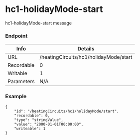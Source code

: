 # hc1-holidayMode-start

hc1-holidayMode-start message


### Endpoint

| Info  | Details |
| ------------- | ------------- |
| URL   | /heatingCircuits/hc1/holidayMode/start   |
| Recordable   | 0   |
| Writable   | 1   |
| Parameters  | N/A  |

### Example
```
{
    "id": "/heatingCircuits/hc1/holidayMode/start",
    "recordable": 0,
    "type": "stringValue",
    "value": "2000-01-01T00:00:00",
    "writeable": 1
}
```
